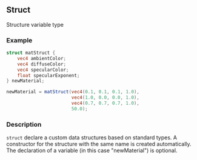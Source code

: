 ## Struct
Structure variable type

### Example
```glsl
struct matStruct {
    vec4 ambientColor;
    vec4 diffuseColor;
    vec4 specularColor;
    float specularExponent;
} newMaterial;

newMaterial = matStruct(vec4(0.1, 0.1, 0.1, 1.0),
                        vec4(1.0, 0.0, 0.0, 1.0),
                        vec4(0.7, 0.7, 0.7, 1.0),
                        50.0);
```

### Description
```struct``` declare a custom data structures based on standard types. A constructor for the structure with the same name is created automatically. The declaration of a variable (in this case "newMaterial") is optional.
